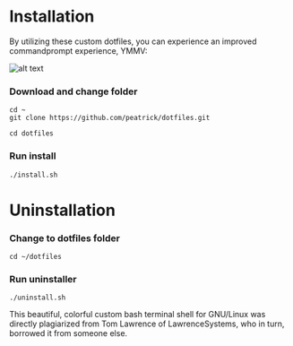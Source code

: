 # Installation
By utilizing these custom dotfiles, you can experience an improved commandprompt experience, YMMV:

![alt text](https://i.imgur.com/tlCA0po.png "GNU Bash via remote SSH")

### Download and change folder
```
cd ~
git clone https://github.com/peatrick/dotfiles.git

cd dotfiles
```
### Run install
```
./install.sh
```

# Uninstallation

### Change to dotfiles folder
```
cd ~/dotfiles
```

### Run uninstaller
```
./uninstall.sh
```

This beautiful, colorful custom bash terminal shell for GNU/Linux was directly plagiarized from Tom Lawrence of LawrenceSystems, who in turn, borrowed it from someone else.
